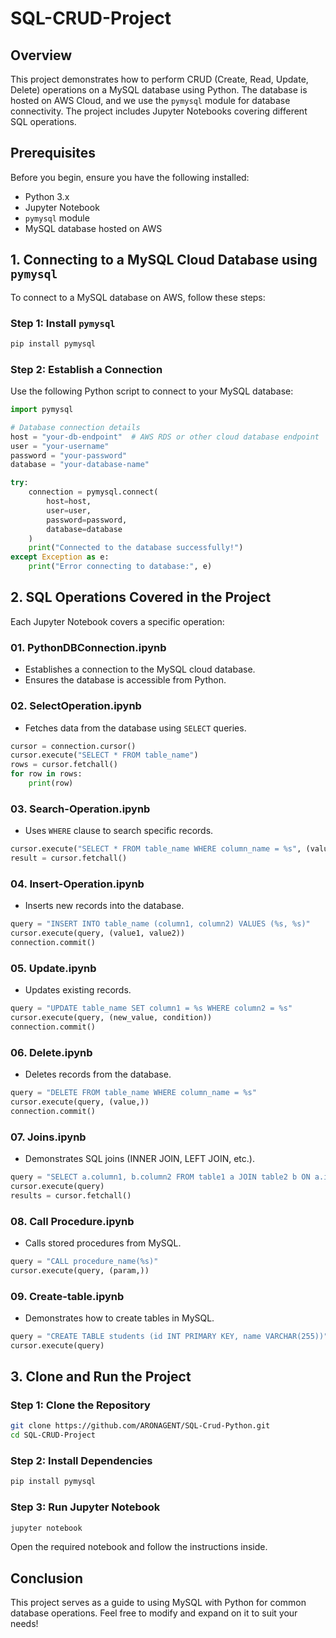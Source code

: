 # SQL-CRUD-Project

## Overview
This project demonstrates how to perform CRUD (Create, Read, Update, Delete) operations on a MySQL database using Python. The database is hosted on AWS Cloud, and we use the `pymysql` module for database connectivity. The project includes Jupyter Notebooks covering different SQL operations.

## Prerequisites
Before you begin, ensure you have the following installed:

- Python 3.x
- Jupyter Notebook
- `pymysql` module
- MySQL database hosted on AWS

## 1. Connecting to a MySQL Cloud Database using `pymysql`
To connect to a MySQL database on AWS, follow these steps:

### Step 1: Install `pymysql`
```sh
pip install pymysql
```

### Step 2: Establish a Connection
Use the following Python script to connect to your MySQL database:

```python
import pymysql

# Database connection details
host = "your-db-endpoint"  # AWS RDS or other cloud database endpoint
user = "your-username"
password = "your-password"
database = "your-database-name"

try:
    connection = pymysql.connect(
        host=host,
        user=user,
        password=password,
        database=database
    )
    print("Connected to the database successfully!")
except Exception as e:
    print("Error connecting to database:", e)
```

## 2. SQL Operations Covered in the Project
Each Jupyter Notebook covers a specific operation:

### 01. PythonDBConnection.ipynb
- Establishes a connection to the MySQL cloud database.
- Ensures the database is accessible from Python.

### 02. SelectOperation.ipynb
- Fetches data from the database using `SELECT` queries.
```python
cursor = connection.cursor()
cursor.execute("SELECT * FROM table_name")
rows = cursor.fetchall()
for row in rows:
    print(row)
```

### 03. Search-Operation.ipynb
- Uses `WHERE` clause to search specific records.
```python
cursor.execute("SELECT * FROM table_name WHERE column_name = %s", (value,))
result = cursor.fetchall()
```

### 04. Insert-Operation.ipynb
- Inserts new records into the database.
```python
query = "INSERT INTO table_name (column1, column2) VALUES (%s, %s)"
cursor.execute(query, (value1, value2))
connection.commit()
```

### 05. Update.ipynb
- Updates existing records.
```python
query = "UPDATE table_name SET column1 = %s WHERE column2 = %s"
cursor.execute(query, (new_value, condition))
connection.commit()
```

### 06. Delete.ipynb
- Deletes records from the database.
```python
query = "DELETE FROM table_name WHERE column_name = %s"
cursor.execute(query, (value,))
connection.commit()
```

### 07. Joins.ipynb
- Demonstrates SQL joins (INNER JOIN, LEFT JOIN, etc.).
```python
query = "SELECT a.column1, b.column2 FROM table1 a JOIN table2 b ON a.id = b.id"
cursor.execute(query)
results = cursor.fetchall()
```

### 08. Call Procedure.ipynb
- Calls stored procedures from MySQL.
```python
query = "CALL procedure_name(%s)"
cursor.execute(query, (param,))
```

### 09. Create-table.ipynb
- Demonstrates how to create tables in MySQL.
```python
query = "CREATE TABLE students (id INT PRIMARY KEY, name VARCHAR(255))"
cursor.execute(query)
```

## 3. Clone and Run the Project
### Step 1: Clone the Repository
```sh
git clone https://github.com/ARONAGENT/SQL-Crud-Python.git
cd SQL-CRUD-Project
```

### Step 2: Install Dependencies
```sh
pip install pymysql
```

### Step 3: Run Jupyter Notebook
```sh
jupyter notebook
```
Open the required notebook and follow the instructions inside.

## Conclusion
This project serves as a guide to using MySQL with Python for common database operations. Feel free to modify and expand on it to suit your needs!


